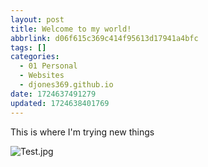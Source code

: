 ```yaml
---
layout: post
title: Welcome to my world!
abbrlink: d06f615c369c414f95613d17941a4bfc
tags: []
categories:
  - 01 Personal
  - Websites
  - djones369.github.io
date: 1724637491279
updated: 1724638401769
---
```


This is where I'm trying new things

![Test.jpg](/resources/b3af9d76d83e432183ec1cab5c1237a5.jpg)
